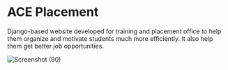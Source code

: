 # ACE Placement
 Django-based website developed for training and placement office to help them organize and motivate students much more efficiently. It also help them get better job opportunities.
 
![Screenshot (90)](https://github.com/Tushar-8799/AcePlacement-master/assets/85875629/05b1f1c0-a75b-438e-8e5f-951dca76810f)
